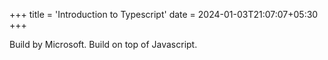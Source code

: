 +++
title = 'Introduction to Typescript'
date = 2024-01-03T21:07:07+05:30
+++

Build by Microsoft. Build on top of Javascript.
